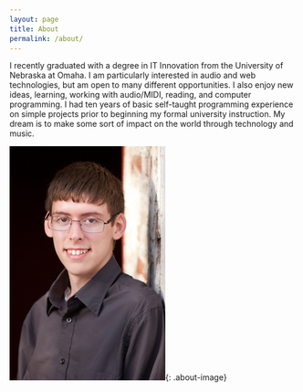 ```yaml
---
layout: page
title: About
permalink: /about/
---
```


I recently graduated with a degree in IT Innovation from the University of Nebraska at Omaha. I am particularly interested in audio and web technologies, but am open to many different opportunities. I also enjoy new ideas, learning, working with audio/MIDI, reading, and computer programming. I had ten years of basic self-taught programming experience on simple projects prior to beginning my formal university instruction. My dream is to make some sort of impact on the world through technology and music.

![Nicholas Lauber](assets/nlauber.jpg){: .about-image}
